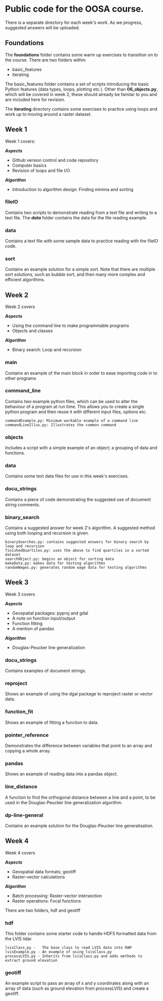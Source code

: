 # Public code for the OOSA course.

There is a separate directory for each week's work. As we progress, suggested answers will be uploaded.

## Foundations

The **foundations** folder contains some warm up exercises to transition on to the course. There are two folders within:

* basic\_features
* iterating

The basic\_features folder contains a set of scripts introducing the basic Python features (data types, loops, plotting etc.). Other than **06_objects.py**, which will be covered in week 2, these should already be familar to you and are included here for revision.

The **iterating** directory contains some exercises to practice using loops and work up to moving around a raster dataset.


## Week 1

Week 1 covers:

***Aspects***
* Github version control and code repository
* Computer basics 
* Revision of loops and file I/O

***Algorithm***
* Introduction to algorithm design: Finding minima and sorting


### fileIO

Contains two scripts to demonstrate reading from a text file and writing to a text file. The ***data*** folder contains the data for the file reading example.


### data

Contains a text file with some sample data to practice reading with the fileIO code.


### sort

Contains an example solution for a simple sort. Note that there are multiple sort solutions, such as bubble sort, and then many more complex and efficient algorithms.


## Week 2

Week 2 covers

***Aspects***
* Using the command line to make programmable programs
* Objects and classes

***Algorithm***
* Binary search: Loop and recursion


### main

Contains an example of the main block in order to ease importing code in to other programs



### command\_line

Contains two example python files, which can be used to alter the behaviour of a program at run time. This allows you to create a single python program and then reuse it with different input files, options etc.

    commandExample.py: Minimum workable example of a command line
    commandLineIllus.py: Illustrates the common command


### objects

Includes a script with a simple example of an object; a grouping of data and functions.


### data

Contains some text data files for use in this week's exercises.


### docu\_strings

Contains a piece of code demonstrating the suggested use of document string comments.


### binary\_search

Contains a suggested answer for week 2's algorithm. A suggested method using both looping and recursion is given.

    binarySearches.py: contains suggested answers for binary search by loop and recursion
    finishedQuartiles.py: uses the above to find quartiles in a sorted dataset
    searchObject.py: begins an object for sorting data
    makeData.py: makes data for testing algorithms
    randomWages.py: generates random wage data for testing algorithms




## Week 3

Week 3 covers

***Aspects***
* Geospatial packages: pyproj and gdal
* A note on function input/output
* Function fitting
* A mention of pandas

***Algorithm***
* Douglas-Peucker line generalization


### docu\_strings

Contains examples of document strings.


### reproject

Shows an example of using the dgal package to reproject raster or vector data.


### function\_fit

Shows an example of fitting a function to data.


### pointer\_reference

Demonstrates the difference between variables that point to an array and copying a whole array.

### pandas

Shows an example of reading data into a pandas object.


### line\_distance

A function to find the orthogonal distance between a line and a point, to be used in the Douglas-Peucker line generalization algorithm.


### dp-line-general

Contains an example solution for the Douglas-Peucker line generalisation.


## Week 4

Week 4 covers

***Aspects***
* Geospatial data formats; geotiff
* Raster-vector calculations

***Algorithm***
* Batch processing: Raster-vector intersection
* Raster operations: Focal functions

There are two folders, hdf and geotiff


### hdf

This folder contains some starter code to handle HDF5 formatted data from the LVIS lidar.

    lvisClass.py -   The base class to read LVIS data into RAM
    lvisExample.py - An example of using lvisClass.py
    processLVIS.py - Inherits from lvisClass.py and adds methods to extract ground elevation


### geotiff

An example script to pass an array of x and y coordinates along with an array of data (such as ground elevation from processLVIS) and create a geotiff.


